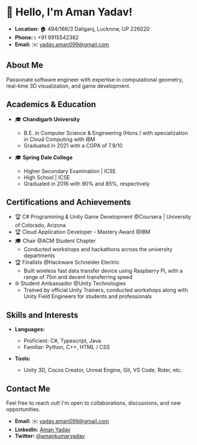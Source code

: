 # 👋 Hello, I'm Aman Yadav!

- **Location:** 🏠 494/166/3 Daliganj, Lucknow, UP 226020
- **Phone:** 📞 +91 9915542382
- **Email:** ✉️ yadav.aman099@gmail.com

## About Me

Passionate software engineer with expertise in computational geometry, real-time 3D visualization, and game development.

## Academics & Education

- 🎓 **Chandigarh University**
  - B.E. in Computer Science & Engineering (Hons.) with specialization in Cloud Computing with IBM
  - Graduated in 2021 with a CGPA of 7.9/10

- 🎓 **Spring Dale College**
  - Higher Secondary Examination | ICSE
  - High School | ICSE
  - Graduated in 2016 with 90% and 85%, respectively

## Certifications and Achievements

- 🏆 C# Programming & Unity Game Development @Coursera | University of Colorado, Arizona
- 🏆 Cloud Application Developer - Mastery Award @IBM
- 🎓 Chair @ACM Student Chapter
  - Conducted workshops and hackathons across the university departments
- 🏆 Finalists @Hackware Schneider Electric
  - Built wireless fast data transfer device using Raspberry Pi, with a range of 75m and decent transferring speed
- 🌐 Student Ambassador @Unity Technologies
  - Trained by official Unity Trainers, conducted workshops along with Unity Field Engineers for students and professionals

## Skills and Interests

- **Languages:**
  - Proficient: C#, Typescript, Java
  - Familiar: Python, C++, HTML / CSS

- **Tools:**
  - Unity 3D, Cocos Creator, Unreal Engine, Git, VS Code, Rider, etc.

## Contact Me

Feel free to reach out! I'm open to collaborations, discussions, and new opportunities.

- **Email:** ✉️ yadav.aman099@gmail.com
- **LinkedIn:** [Aman Yadav](#)
- **Twitter:** [@amankumaryadav](#)
